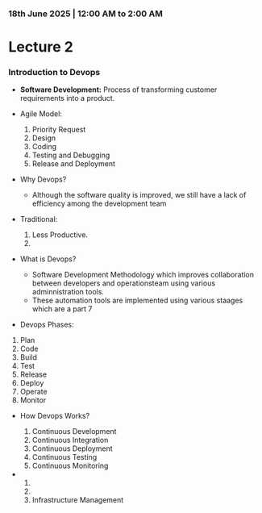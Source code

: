 ### 18th June 2025 | 12:00 AM to 2:00 AM

# Lecture 2

### Introduction to Devops

- **Software Development:** Process of transforming customer requirements into a product.

- Agile Model:
    1. Priority Request
    2. Design
    3. Coding
    4. Testing and Debugging
    5. Release and Deployment

- Why Devops?
    * Although the software quality is improved, we still have a lack of efficiency among the development team
    
- Traditional:
    1. Less Productive.
    2.

- What is Devops?
    * Software Development Methodology which improves collaboration between developers and operationsteam using various adminnistration tools.
    * These automation tools are implemented using various staages which are a part 7

- Devops Phases: 
1. Plan
2. Code
3. Build
4. Test
5. Release
6. Deploy
7. Operate
8. Monitor

- How Devops Works?
    1. Continuous Development
    2. Continuous Integration
    3. Continuous Deployment
    4. Continuous Testing
    5. Continuous Monitoring

- 
    1. 
    2. 
    3. Infrastructure Management